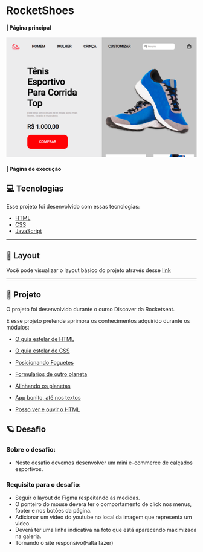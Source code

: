# RocketShoes

#### | Página principal

![Página Principal](./.github/Principal.png)

#### | Página de execução

## 💻 **Tecnologias**

Esse projeto foi desenvolvido com essas tecnologias:

- [HTML](https://developer.mozilla.org/pt-BR/docs/Web/HTML)
- [CSS](https://developer.mozilla.org/pt-BR/docs/Web/CSS)
- [JavaScript](https://developer.mozilla.org/pt-BR/docs/Web/JavaScript)

---

## 🎨 **Layout**

Você pode visualizar o layout básico do projeto através desse [link](<https://www.figma.com/file/fuFhqQoBaTZaLqXJ29UIv0/DD-%2F-RocketShoes-(Copy)?node-id=0%3A1>)

---

## 🚀 **Projeto**

O projeto foi desenvolvido durante o curso Discover ​da Rocketseat.

E esse projeto pretende aprimora os conhecimentos adquirido durante os módulos:

- [O guia estelar de HTML](https://app.rocketseat.com.br/node/o-guia-estelar-de-html)

- [O guia estelar de CSS](https://app.rocketseat.com.br/node/o-guia-estelar-de-css)

- [Posicionando Foguetes](https://app.rocketseat.com.br/node/posicionando-foguetes)

- [Formulários de outro planeta](https://app.rocketseat.com.br/node/formularios-de-outro-planeta)

- [Alinhando os planetas](https://app.rocketseat.com.br/node/flexbox)

- [App bonito, até nos textos](https://app.rocketseat.com.br/node/app-bonito-ate-nos-textos)

- [Posso ver e ouvir o HTML](https://app.rocketseat.com.br/node/posso-ver-e-ouvir-o-html)

## :ringed_planet: **Desafio**

### Sobre o desafio:

- Neste desafio devemos desenvolver um mini e-commerce de calçados esportivos.

### Requisito para o desafio:

- Seguir o layout do Figma respeitando as medidas.
- O ponteiro do mouse deverá ter o comportamento de click nos menus, footer e nos botões da página.
- Adicionar um vídeo do youtube no local da imagem que representa um video.
- Deverá ter uma linha indicativa na foto que está aparecendo maximizada na galeria.
- Tornando o site responsivo(Falta fazer)
